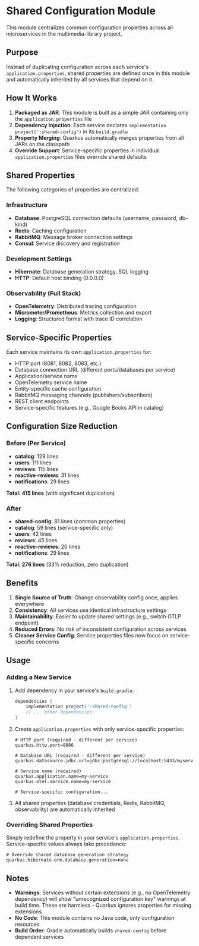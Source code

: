 # Shared Configuration Module

This module centralizes common configuration properties across all microservices in the multimedia-library project.

## Purpose

Instead of duplicating configuration across each service's `application.properties`, shared properties are defined once in this module and automatically inherited by all services that depend on it.

## How It Works

1. **Packaged as JAR**: This module is built as a simple JAR containing only the `application.properties` file
2. **Dependency Injection**: Each service declares `implementation project(':shared-config')` in its `build.gradle`
3. **Property Merging**: Quarkus automatically merges properties from all JARs on the classpath
4. **Override Support**: Service-specific properties in individual `application.properties` files override shared defaults

## Shared Properties

The following categories of properties are centralized:

### Infrastructure
- **Database**: PostgreSQL connection defaults (username, password, db-kind)
- **Redis**: Caching configuration
- **RabbitMQ**: Message broker connection settings
- **Consul**: Service discovery and registration

### Development Settings
- **Hibernate**: Database generation strategy, SQL logging
- **HTTP**: Default host binding (0.0.0.0)

### Observability (Full Stack)
- **OpenTelemetry**: Distributed tracing configuration
- **Micrometer/Prometheus**: Metrics collection and export
- **Logging**: Structured format with trace ID correlation

## Service-Specific Properties

Each service maintains its own `application.properties` for:
- HTTP port (8081, 8082, 8083, etc.)
- Database connection URL (different ports/databases per service)
- Application/service name
- OpenTelemetry service name
- Entity-specific cache configuration
- RabbitMQ messaging channels (publishers/subscribers)
- REST client endpoints
- Service-specific features (e.g., Google Books API in catalog)

## Configuration Size Reduction

### Before (Per Service)
- **catalog**: 129 lines
- **users**: 111 lines
- **reviews**: 115 lines
- **reactive-reviews**: 31 lines
- **notifications**: 29 lines

**Total: 415 lines** (with significant duplication)

### After
- **shared-config**: 81 lines (common properties)
- **catalog**: 59 lines (service-specific only)
- **users**: 42 lines
- **reviews**: 45 lines
- **reactive-reviews**: 20 lines
- **notifications**: 29 lines

**Total: 276 lines** (33% reduction, zero duplication)

## Benefits

1. **Single Source of Truth**: Change observability config once, applies everywhere
2. **Consistency**: All services use identical infrastructure settings
3. **Maintainability**: Easier to update shared settings (e.g., switch OTLP endpoint)
4. **Reduced Errors**: No risk of inconsistent configuration across services
5. **Cleaner Service Config**: Service properties files now focus on service-specific concerns

## Usage

### Adding a New Service

1. Add dependency in your service's `build.gradle`:
   ```gradle
   dependencies {
       implementation project(':shared-config')
       // ... other dependencies
   }
   ```

2. Create `application.properties` with only service-specific properties:
   ```properties
   # HTTP port (required - different per service)
   quarkus.http.port=8086

   # Database URL (required - different per service)
   quarkus.datasource.jdbc.url=jdbc:postgresql://localhost:5433/myservice

   # Service name (required)
   quarkus.application.name=my-service
   quarkus.otel.service.name=my-service

   # Service-specific configuration...
   ```

3. All shared properties (database credentials, Redis, RabbitMQ, observability) are automatically inherited

### Overriding Shared Properties

Simply redefine the property in your service's `application.properties`. Service-specific values always take precedence:

```properties
# Override shared database generation strategy
quarkus.hibernate-orm.database.generation=none
```

## Notes

- **Warnings**: Services without certain extensions (e.g., no OpenTelemetry dependency) will show "unrecognized configuration key" warnings at build time. These are harmless - Quarkus ignores properties for missing extensions.
- **No Code**: This module contains no Java code, only configuration resources
- **Build Order**: Gradle automatically builds `shared-config` before dependent services
